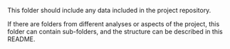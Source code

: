 This folder should include any data included in the project repository.

If there are folders from different analyses or aspects of the project, this folder can contain sub-folders, and the structure can be described in this README.